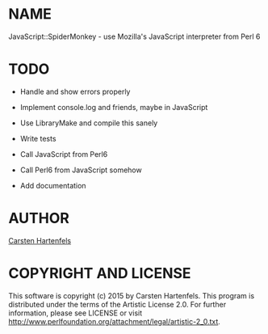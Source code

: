 NAME
====

JavaScript::SpiderMonkey - use Mozilla's JavaScript interpreter from Perl 6

TODO
====

  * Handle and show errors properly

  * Implement console.log and friends, maybe in JavaScript

  * Use LibraryMake and compile this sanely

  * Write tests

  * Call JavaScript from Perl6

  * Call Perl6 from JavaScript somehow

  * Add documentation

AUTHOR
======

[Carsten Hartenfels](mailto:carsten.hartenfels@googlemail.com)

COPYRIGHT AND LICENSE
=====================

This software is copyright (c) 2015 by Carsten Hartenfels. This program is distributed under the terms of the Artistic License 2.0. For further information, please see LICENSE or visit <http://www.perlfoundation.org/attachment/legal/artistic-2_0.txt>.
